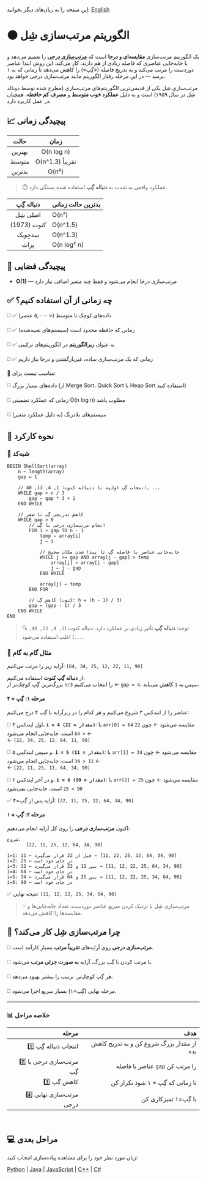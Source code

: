 اِین صفحه را به زبان‌های دیگر بخوانید: [English](/sorting/shell-sort/README.md)

# 🟠 الگوریتم مرتب‌سازی شِل

یک الگوریتم مرتب‌سازی **مقایسه‌ای و درجا** است که **[مرتب‌سازی درجی](/sorting/insertion-sort/README.fa.md)** را تعمیم می‌دهد و با جابه‌جایی عناصری که فاصله زیادی از هم دارند، کار می‌کند. این روش ابتدا عناصر دوردست را مرتب می‌کند و به تدریج فاصله («گِپ») را کاهش می‌دهد تا زمانی که به ۱ برسد — در این مرحله رفتار الگوریتم مانند مرتب‌سازی درجی خواهد بود.

مرتب‌سازی شِل یکی از قدیمی‌ترین الگوریتم‌های مرتب‌سازی (مطرح شده توسط دونالد شِل در سال ۱۹۵۹) است و به دلیل **عملکرد خوب متوسط** و **مصرف کم حافظه**، همچنان در عمل کاربرد دارد.

## 📈 پیچیدگی زمانی

| حالت       | زمان               |
|:-----------:|:--------------------:|
| بهترین    | O(n log n)         |
| متوسط     | O(n^1.3) تقریباً   |
| بدترین   | O(n²)              |

> ⏱️ عملکرد واقعی به شدت به **دنباله گِپ** استفاده شده بستگی دارد.

| دنباله گِپ       | بدترین حالت زمانی     |
|:--------------------:|---------------------|
| اصلی شِل           | O(n²)               |
| کنوت (1973)        | O(n^1.5)            |
| سِدجِویک           | O(n^1.3)            |
| پرات               | O(n log² n)         |

## 💾 پیچیدگی فضایی
- **O(1)** — مرتب‌سازی درجا انجام می‌شود و فقط چند متغیر اضافی نیاز دارد

## ✅ چه زمانی از آن استفاده کنیم؟
◻️ ✅ داده‌های کوچک تا متوسط (< ۵,۰۰۰ عنصر)

◻️ ✅ زمانی که حافظه محدود است (سیستم‌های تعبیه‌شده)

◻️ ✅ به عنوان **زیرالگوریتم** در الگوریتم‌های ترکیبی

◻️ ✅ زمانی که یک مرتب‌سازی ساده، غیربازگشتی و درجا نیاز داریم

🚫 مناسب نیست برای:

◻️ داده‌های بسیار بزرگ (از Merge Sort، Quick Sort یا Heap Sort استفاده کنید)

◻️ زمانی که عملکرد تضمینی O(n log n) مطلوب باشد

◻️ سیستم‌های بلادرنگ (به دلیل عملکرد متغیر)

## 🔄 نحوه کارکرد

### 🧩 شبه‌کد

```
BEGIN ShellSort(array)
    n ← length(array)
    gap ← 1

    // انتخاب گِپ اولیه با دنباله کنوت: 1, 4, 13, 40, ...
    WHILE gap < n / 3
        gap ← gap * 3 + 1
    END WHILE

    // کاهش تدریجی گِپ تا صفر
    WHILE gap > 0
        // انجام مرتب‌سازی درجی با گِپ
        FOR i ← gap TO n - 1
            temp ← array[i]
            j ← i

            // جابه‌جایی عناصر با فاصله گِپ تا پیدا شدن مکان صحیح
            WHILE j >= gap AND array[j - gap] > temp
                array[j] ← array[j - gap]
                j ← j - gap
            END WHILE

            array[j] ← temp
        END FOR

        // کاهش گِپ (کنوت: h = (h - 1) / 3)
        gap ← (gap - 1) / 3
    END WHILE
END
```

> 🔍 توجه: **دنباله گِپ** تأثیر زیادی بر عملکرد دارد. دنباله کنوت (`1, 4, 13, 40, ...`) اغلب استفاده می‌شود.

### 🔄 مثال گام به گام

آرایه زیر را مرتب می‌کنیم: `‭[64, 34, 25, 12, 22, 11, 90]‬`

از **دنباله گِپ کنوت** استفاده می‌کنیم:  
بزرگ‌ترین گِپ کوچک‌تر از `n/3` را انتخاب می‌کنیم ← `gap = 4`، سپس به `1` کاهش می‌یابد.

#### مرحله ۱: گِپ = ۴

عناصر را از ایندکس ۴ شروع می‌کنیم و هر کدام را در زیرآرایه با گِپ ۴ درج می‌کنیم:

◻️  اول ایندکس ۴،  **`i = 4 (مقدار = 22)`**: با `arr[0] = 64` مقایسه می‌شود ← چون `22 < 64` است، جابه‌جایی انجام می‌شود ←  
  ← `‭[22, 34, 25, 12, 64, 11, 90]‬`


◻️ و سپس ایندکس ۵،  **`i = 5 (مقدار = 11)`**: با `arr[1] = 34` مقایسه می‌شود ← چون `11 < 34` است، جابه‌جایی انجام می‌شود ←  
  ← `‭[22, 11, 25, 12, 64, 34, 90]‬`

◻️  و در آخر ایندکس ۶،  **`i = 6 (مقدار = 90)`**: با `arr[2] = 25` مقایسه می‌شود ← چون `90 > 25` است، جابه‌جایی نمی‌شود

✅ آرایه پس از گِپ=۴: `‭[22, 11, 25, 12, 64, 34, 90]‬`

#### مرحله ۲: گِپ = ۱

اکنون **مرتب‌سازی درجی** را روی کل آرایه انجام می‌دهیم:

```
شروع:
       ‭[22, 11, 25, 12, 64, 34, 90]‬

i=1: 11 ← قبل از 22 قرار می‌گیرد ← ‭[11, 22, 25, 12, 64, 34, 90]‬
i=2: 25 ← در جای خود است
i=3: 12 ← بین 11 و 22 قرار می‌گیرد ← ‭[11, 12, 22, 25, 64, 34, 90]‬
i=4: 64 ← در جای خود است
i=5: 34 ← بین 25 و 64 قرار می‌گیرد ← ‭[11, 12, 22, 25, 34, 64, 90]‬
i=6: 90 ← در جای خود است
```

✅ نتیجه نهایی: `‭[11, 12, 22, 25, 34, 64, 90]‬`

> 💡 مرتب‌سازی شِل با نزدیک کردن سریع عناصر دوردست، تعداد جابه‌جایی‌ها و مقایسه‌ها را کاهش می‌دهد.

## 🧠 چرا مرتب‌سازی شِل کار می‌کند؟

◻️ **مرتب‌سازی درجی** روی آرایه‌های **تقریباً مرتب** بسیار کارآمد است.

◻️ با مرتب کردن با گِپ بزرگ، آرایه **به صورت جزئی مرتب** می‌شود.

◻️ هر گِپ کوچک‌تر، ترتیب را بیشتر بهبود می‌دهد.

◻️ مرحله نهایی (گِپ=۱) بسیار سریع اجرا می‌شود.

---

### 📊 خلاصه مراحل

| مرحله | هدف |
|------:|--------:|
| 1️⃣ انتخاب دنباله گِپ | از مقدار بزرگ شروع کن و به تدریج کاهش بده |
| 2️⃣ مرتب‌سازی درجی با گِپ | عناصر با فاصله `gap` را مرتب کن |
| 3️⃣ کاهش گِپ | تا زمانی که گِپ = ۱ شود تکرار کن |
| 4️⃣ مرتب‌سازی نهایی درجی | با گِپ=۱ تمیزکاری کن |

<br />

## 💻 مراحل بعدی

زبان مورد نظر خود را برای مشاهده پیاده‌سازی انتخاب کنید:

[Python](/sorting/shell-sort/python/shell_sort.py) | [Java](/sorting/shell-sort/java/ShellSort.java) | [JavaScript](/sorting/shell-sort/javascript/shell-sort.js) | [C++](/sorting/shell-sort/C++/shell_sort.cpp) | [C#](/sorting/shell-sort/csharp/ShellSort.cs)
